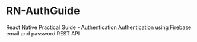 # RN-AuthGuide

React Native Practical Guide - Authentication
Authentication using Firebase email and password REST API
